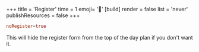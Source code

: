 +++
title = 'Register'
time = 1
emoji= '📝' 
[build]
  render = false
  list = 'never'
  publishResources = false
+++

```toml
noRegister=true
```

This will hide the register form from the top of the day plan if you don't want it.
